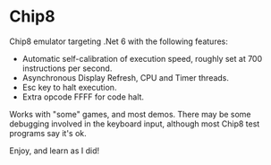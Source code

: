 # Chip8

Chip8 emulator targeting .Net 6 with the following features:

- Automatic self-calibration of execution speed, roughly set at 700 instructions per second.
- Asynchronous Display Refresh, CPU and Timer threads.
- Esc key to halt execution.
- Extra opcode FFFF for code halt.

Works with "some" games, and most demos. There may be some debugging involved in the keyboard input, although most Chip8 test programs say it's ok.

Enjoy, and learn as I did! 